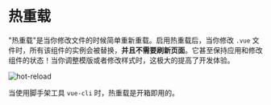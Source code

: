 # 热重载

"热重载"是当你修改文件的时候简单重新重载。启用热重载后，当你修改 `.vue` 文件时，所有该组件的实例会被替换，**并且不需要刷新页面**。它甚至保持应用和修改组件的状态！当你调整模版或者修改样式时，这极大的提高了开发体验。

![hot-reload](http://blog.evanyou.me/images/vue-hot.gif)

当使用脚手架工具 `vue-cli` 时，热重载是开箱即用的。
